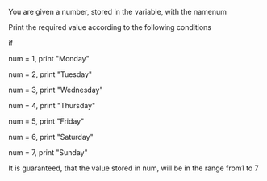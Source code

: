 You are given a number, stored in the variable, with the namenum

Print the required value according to the following conditions

if 

num = 1, print "Monday"

num = 2, print "Tuesday"

num = 3, print "Wednesday"

num = 4, print "Thursday"

num = 5, print "Friday"

num = 6, print "Saturday"

num = 7, print "Sunday"

It is guaranteed, that the value stored in num, will be in the range from1 to 7
